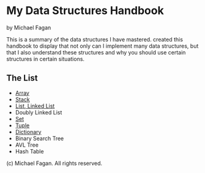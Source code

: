 # My Data Structures Handbook

by Michael Fagan

This is a summary of the data structures I have mastered. created this handbook to
display that not only can I implement many data structures, but that I also understand 
these structures and why you should use certain structures in certain situations.

## The List

* [Array](array.md)
* [Stack](stack.md)
* [List, Linked List](list,linkedlist.md)
* Doubly Linked List
* [Set](set.md)
* [Tuple](tuple.md)
* [Dictionary](dictionary.md)
* Binary Search Tree
* AVL Tree
* Hash Table

(c) Michael Fagan. All rights reserved.

